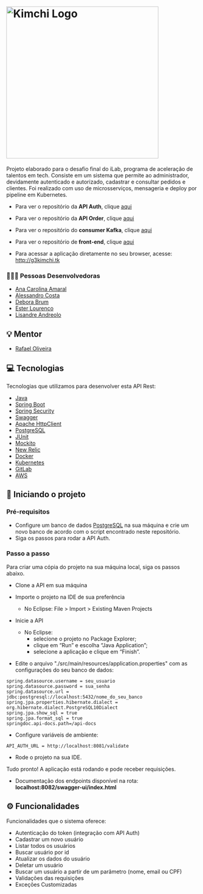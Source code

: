 <h1 align="left">
  <img src="https://scontent.fcgh8-1.fna.fbcdn.net/v/t39.30808-6/289976373_1831753467021092_1415066520732617_n.jpg?_nc_cat=103&ccb=1-7&_nc_sid=730e14&_nc_eui2=AeHemTm85mGYGpEQE56ucVfxXf8q3M7fx65d_yrczt_HrtiTJxnjL4TKNWLpXSrAbicqtQZR1gObqpPUfH2jro06&_nc_ohc=1JQFZXHIX5sAX-PzHkv&_nc_ht=scontent.fcgh8-1.fna&oh=00_AT8mmJn7emQopNDKuBMeB-y9j7MPhwbSFLdGRpG5ZKrZ2A&oe=62B9E6F3" title="Kimchi Logo" width="400" />
</h1>

<p>Projeto elaborado para o desafio final do iLab, programa de aceleração de talentos em tech.
Consiste em um sistema que permite ao administrador, devidamente autenticado e autorizado, cadastrar e consultar pedidos e clientes. Foi realizado com uso de microsserviços, mensageria e deploy por pipeline em Kubernetes.</p>

- Para ver o repositório da **API Auth**, clique [aqui](https://github.com/anacapx/g3-auth)

- Para ver o repositório da **API Order**, clique [aqui](https://github.com/anacapx/g3-order)

- Para ver o repositório do **consumer Kafka**, clique [aqui](https://github.com/anacapx/g3-consumer)

- Para ver o repositório de **front-end**, clique [aqui](https://github.com/anacapx/g3-front)

- Para acessar a aplicação diretamente no seu browser, acesse: http://g3kimchi.tk

### 👩🏽‍💻 Pessoas Desenvolvedoras

- [Ana Carolina Amaral](https://github.com/anacapx)
- [Alessandro Costa](https://github.com/ab-costa)
- [Debora Brum](https://github.com/DeboraBrum)
- [Ester Lourenco](https://github.com/elolourenco)
- [Lisandre Andreolo](https://github.com/lisdrl)

## 💡 Mentor

- [Rafael Oliveira](https://www.linkedin.com/in/rafaelsomartins/)

## 💻 Tecnologias

Tecnologias que utilizamos para desenvolver esta API Rest:

- [Java](https://www.java.com/pt-BR/) 
- [Spring Boot](https://spring.io/projects/spring-boot)
- [Spring Security](https://spring.io/projects/spring-security)
- [Swagger](https://swagger.io/)
- [Apache HttpClient](https://hc.apache.org/httpcomponents-client-5.1.x/)
- [PostgreSQL](https://www.postgresql.org/) 
- [JUnit](https://junit.org/junit5/) 
- [Mockito](https://site.mockito.org/) 
- [New Relic](https://newrelic.com/) 
- [Docker](https://www.docker.com/)
- [Kubernetes](https://kubernetes.io/pt-br/docs/concepts/overview/what-is-kubernetes/)
- [GitLab](https://gitlab.com/)
- [AWS](https://aws.amazon.com/)

## 🏁 Iniciando o projeto

### Pré-requisitos

- Configure um banco de dados [PostgreSQL](https://www.postgresql.org/) na sua máquina e crie um novo banco de acordo com o script encontrado neste repositório.
- Siga os passos para rodar a API Auth.

### Passo a passo

Para criar uma cópia do projeto na sua máquina local, siga os passos abaixo.

- Clone a API em sua máquina
- Importe o projeto na IDE de sua preferência
    - No Eclipse: File > Import > Existing Maven Projects
- Inicie a API
    - No Eclipse: 
		- selecione o projeto no Package Explorer;
		- clique em “Run” e escolha “Java Application”;
		- selecione a aplicação e clique em “Finish”.

- Edite o arquivo "./src/main/resources/application.properties" com as configurações do seu banco de dados:

```
spring.datasource.username = seu_usuario
spring.datasource.password = sua_senha
spring.datasource.url = jdbc:postgresql://localhost:5432/nome_do_seu_banco
spring.jpa.properties.hibernate.dialect = org.hibernate.dialect.PostgreSQL10Dialect
spring.jpa.show_sql = true
spring.jpa.format_sql = true
springdoc.api-docs.path=/api-docs
```

- Configure variáveis de ambiente:
```
API_AUTH_URL = http://localhost:8081/validate
```
- Rode o projeto na sua IDE.

Tudo pronto! A aplicação está rodando e pode receber requisições.

+ Documentação dos endpoints disponível na rota:
**localhost:8082/swagger-ui/index.html**

## ⚙️ Funcionalidades
Funcionalidades que o sistema oferece:
- Autenticação do token (integração com API Auth)
- Cadastrar um novo usuário
- Listar todos os usuários
- Buscar usuário por id
- Atualizar os dados do usuário
- Deletar um usuário
- Buscar um usuário a partir de um parâmetro (nome, email ou CPF)
- Validações das requisições
- Exceções Customizadas


